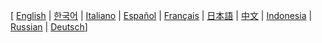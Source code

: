 [ [English](https://github.com/aeternity/wiki/wiki/home.md)
| [한국어](https://github.com/aeternity/wiki/wiki/[Korean]-Aeternity-TOC)
| [Italiano](https://github.com/aeternity/wiki/wiki/[Italian]-Aeternity-TOC)
| [Español](https://github.com/aeternity/wiki/wiki/[Spanish]-Aeternity-TOC)
| [Français](https://github.com/aeternity/wiki/wiki/[French]-Aeternity-TOC)
| [日本語](https://github.com/aeternity/wiki/wiki/%C3%A6ternity-Wiki%E6%97%A5%E6%9C%AC%E8%AA%9E%E3%83%9B%E3%83%BC%E3%83%A0%5BJapanese%5D)
| [中文](https://github.com/aeternity/wiki/wiki/[Chinese]-Aeternity-TOC)
| [Indonesia](https://github.com/aeternity/wiki/wiki/[Indonesia]-Aeternity-TOC)
| [Russian](https://github.com/aeternity/wiki/wiki/[Russian]-Aeternity-TOC)
| [Deutsch](https://github.com/aeternity/wiki/wiki/[German]-Aeternity-TOC)]